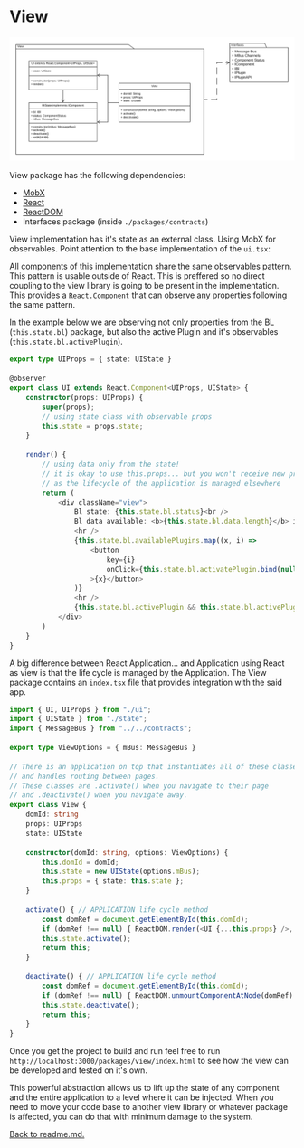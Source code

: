 # View

![Figure 2. View package](ReactPlugins-View.png "View package")

View package has the following dependencies:

- [MobX](https://www.npmjs.com/package/mobx)
- [React](https://www.npmjs.com/package/react)
- [ReactDOM](https://www.npmjs.com/package/react-dom)
- Interfaces package (inside ```./packages/contracts```)

View implementation has it's state as an external class. Using MobX for observables. Point attention to the base implementation of the ```ui.tsx```:

All components of this implementation share the same observables pattern. This pattern is usable outside of React. This is preffered so no direct coupling to the view library is going to be present in the implementation. This provides a ```React.Component``` that can observe any properties following the same pattern.

In the example below we are observing not only properties from the BL (```this.state.bl```) package, but also the active Plugin and it's observables (```this.state.bl.activePlugin```).

```typescript
export type UIProps = { state: UIState }

@observer
export class UI extends React.Component<UIProps, UIState> {
    constructor(props: UIProps) {
        super(props);
        // using state class with observable props
        this.state = props.state;
    }

    render() {
        // using data only from the state!
        // it is okay to use this.props... but you won't receive new props
        // as the lifecycle of the application is managed elsewhere
        return (
            <div className="view">
                Bl state: {this.state.bl.status}<br />
                Bl data available: <b>{this.state.bl.data.length}</b> images.
                <hr />
                {this.state.bl.availablePlugins.map((x, i) =>
                    <button
                        key={i}
                        onClick={this.state.bl.activatePlugin.bind(null, x)}
                    >{x}</button>
                )}
                <hr />
                {this.state.bl.activePlugin && this.state.bl.activePlugin.api.ui}
            </div>
        )
    }
}
```

A big difference between React Application... and Application using React as view is that the life cycle is managed by the Application. The View package contains an ```index.tsx``` file that provides integration with the said app.

```typescript
import { UI, UIProps } from "./ui";
import { UIState } from "./state";
import { MessageBus } from "../../contracts";

export type ViewOptions = { mBus: MessageBus }

// There is an application on top that instantiates all of these classes
// and handles routing between pages.
// These classes are .activate() when you navigate to their page
// and .deactivate() when you navigate away.
export class View {
    domId: string
    props: UIProps
    state: UIState

    constructor(domId: string, options: ViewOptions) {
        this.domId = domId;
        this.state = new UIState(options.mBus);
        this.props = { state: this.state };
    }

    activate() { // APPLICATION life cycle method
        const domRef = document.getElementById(this.domId);
        if (domRef !== null) { ReactDOM.render(<UI {...this.props} />, domRef); }
        this.state.activate();
        return this;
    }

    deactivate() { // APPLICATION life cycle method
        const domRef = document.getElementById(this.domId);
        if (domRef !== null) { ReactDOM.unmountComponentAtNode(domRef) }
        this.state.deactivate();
        return this;
    }
}
```

Once you get the project to build and run feel free to run ```http://localhost:3000/packages/view/index.html``` to see how the view can be developed and tested on it's own.

This powerful abstraction allows us to lift up the state of any component and the entire application to a level where it can be injected. When you need to move your code base to another view library or whatever package is affected, you can do that with minimum damage to the system.

[Back to readme.md.](../README.md)
